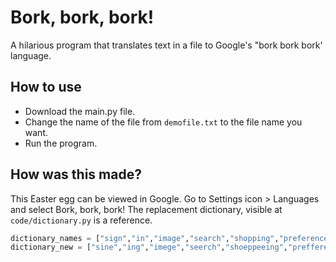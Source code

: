 # Bork, bork, bork!
A hilarious program that translates text in a file to Google's "bork bork bork' language.


## How to use

* Download the main.py file.
* Change the name of the file from ```demofile.txt``` to the file name you want.
* Run the program.

## How was this made?

This Easter egg can be viewed in Google. Go to Settings icon > Languages and select Bork, bork, bork!
The replacement dictionary, visible at ```code/dictionary.py``` is a reference.

``` python
dictionary_names = ["sign","in","image","search","shopping","preferences","your","been","save","have","google"]
dictionary_new = ["sine","ing","imege","seerch","shoeppeeing","prefferences","yuoor","beee","sefe","hefe-a","google-a"]
```
